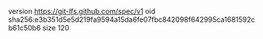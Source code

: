 version https://git-lfs.github.com/spec/v1
oid sha256:e3b351d5e5d219fa9594a15da6fe07fbc842098f642995ca1681592cb61c50b6
size 120
